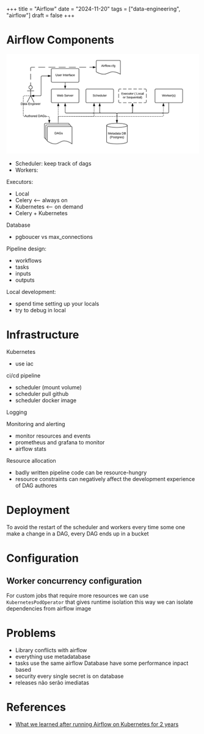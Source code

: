 +++
title = "Airflow"
date = "2024-11-20"
tags = ["data-engineering", "airflow"]
draft = false
+++

# Airflow Components

![Airflow architecture](./arch-diag-basic.png)

- Scheduler: keep track of dags
- Workers:

Executors:

- Local
- Celery <-- always on
- Kubernetes <-- on demand
- Celery + Kubernetes


Database
- pgboucer vs max_connections

Pipeline design:

- workflows
- tasks
- inputs
- outputs

Local development:

- spend time setting up your locals
- try to debug in local

# Infrastructure

Kubernetes
- use iac

ci/cd pipeline
- scheduler (mount volume)
- scheduler pull github
- scheduler docker image

Logging


Monitoring and alerting
- monitor resources and events
- prometheus and grafana to monitor
- airflow stats

Resource allocation
- badly written pipeline code can be resource-hungry
- resource constraints can negatively affect the development experience of DAG authores

# Deployment

To avoid the restart of the scheduler and workers every time some one make a change in a DAG, every DAG
ends up in a bucket

# Configuration

## Worker concurrency configuration

For custom jobs that require more resources we can use `KubernetesPodOperator`
that gives runtime isolation this way we can isolate dependencies from airflow image


# Problems

- Library conflicts with airflow
- everything use metadatabase
- tasks use the same airflow Database have some performance inpact based 
- security every single secret is on database
- releases não serão imediatas

# References
- [What we learned after running Airflow on Kubernetes for 2 years](https://medium.com/apache-airflow/what-we-learned-after-running-airflow-on-kubernetes-for-2-years-0537b157acfd)
